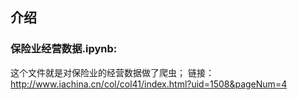 ## 介绍

### 保险业经营数据.ipynb:
这个文件就是对保险业的经营数据做了爬虫；
链接： http://www.iachina.cn/col/col41/index.html?uid=1508&pageNum=4
